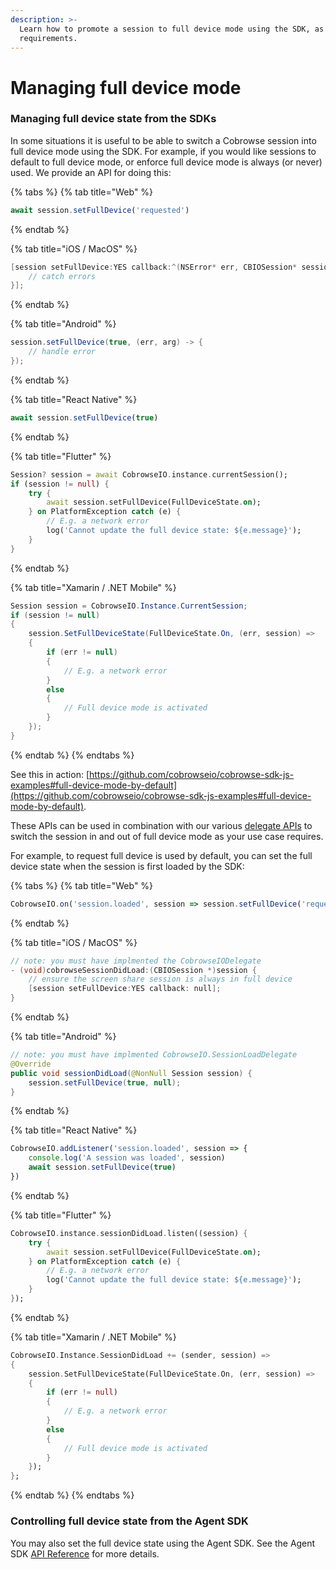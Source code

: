 ```yaml
---
description: >-
  Learn how to promote a session to full device mode using the SDK, as per your
  requirements.
---
```


# Managing full device mode



### Managing full device state from the SDKs

In some situations it is useful to be able to switch a Cobrowse session into full device mode using the SDK. For example, if you would like sessions to default to full device mode, or enforce full device mode is always (or never) used. We provide an API for doing this:

{% tabs %}
{% tab title="Web" %}
```javascript
await session.setFullDevice('requested')
```
{% endtab %}

{% tab title="iOS / MacOS" %}
```objectivec
[session setFullDevice:YES callback:^(NSError* err, CBIOSession* session) {
    // catch errors
}];
```
{% endtab %}

{% tab title="Android" %}
```java
session.setFullDevice(true, (err, arg) -> {
    // handle error
});
```
{% endtab %}

{% tab title="React Native" %}
```javascript
await session.setFullDevice(true)
```
{% endtab %}

{% tab title="Flutter" %}
```dart
Session? session = await CobrowseIO.instance.currentSession();
if (session != null) {
    try {
        await session.setFullDevice(FullDeviceState.on);
    } on PlatformException catch (e) {
        // E.g. a network error
        log('Cannot update the full device state: ${e.message}');
    }
}
```
{% endtab %}

{% tab title="Xamarin / .NET Mobile" %}
```cs
Session session = CobrowseIO.Instance.CurrentSession;
if (session != null)
{
    session.SetFullDeviceState(FullDeviceState.On, (err, session) =>
    {
        if (err != null)
        {
            // E.g. a network error
        }
        else
        {
            // Full device mode is activated
        }
    });
}
```
{% endtab %}
{% endtabs %}

See this in action: [https://github.com/cobrowseio/cobrowse-sdk-js-examples#full-device-mode-by-default](https://github.com/cobrowseio/cobrowse-sdk-js-examples#full-device-mode-by-default).

These APIs can be used in combination with our various [delegate APIs](../listening-for-events.md) to switch the session in and out of full device mode as your use case requires.

For example, to request full device is used by default, you can set the full device state when the session is first loaded by the SDK:

{% tabs %}
{% tab title="Web" %}
```javascript
CobrowseIO.on('session.loaded', session => session.setFullDevice('requested')) 
```
{% endtab %}

{% tab title="iOS / MacOS" %}
```objectivec
// note: you must have implmented the CobrowseIODelegate
- (void)cobrowseSessionDidLoad:(CBIOSession *)session {
    // ensure the screen share session is always in full device
    [session setFullDevice:YES callback: null];
}
```
{% endtab %}

{% tab title="Android" %}
```java
// note: you must have implmented CobrowseIO.SessionLoadDelegate
@Override
public void sessionDidLoad(@NonNull Session session) {
    session.setFullDevice(true, null);
}
```
{% endtab %}

{% tab title="React Native" %}
```javascript
CobrowseIO.addListener('session.loaded', session => {
    console.log('A session was loaded', session)
    await session.setFullDevice(true)
})
```
{% endtab %}

{% tab title="Flutter" %}
```dart
CobrowseIO.instance.sessionDidLoad.listen((session) {
    try {
        await session.setFullDevice(FullDeviceState.on);
    } on PlatformException catch (e) {
        // E.g. a network error
        log('Cannot update the full device state: ${e.message}');
    }
});
```
{% endtab %}

{% tab title="Xamarin / .NET Mobile" %}
```dart
CobrowseIO.Instance.SessionDidLoad += (sender, session) =>
{
    session.SetFullDeviceState(FullDeviceState.On, (err, session) =>
    {
        if (err != null)
        {
            // E.g. a network error
        }
        else
        {
            // Full device mode is activated
        }
    });
};
```
{% endtab %}
{% endtabs %}

### Controlling full device state from the Agent SDK

You may also set the full device state using the Agent SDK. See the Agent SDK [API Reference](../../agent-side-integrations/agent-sdk/api-reference.md) for more details.&#x20;
